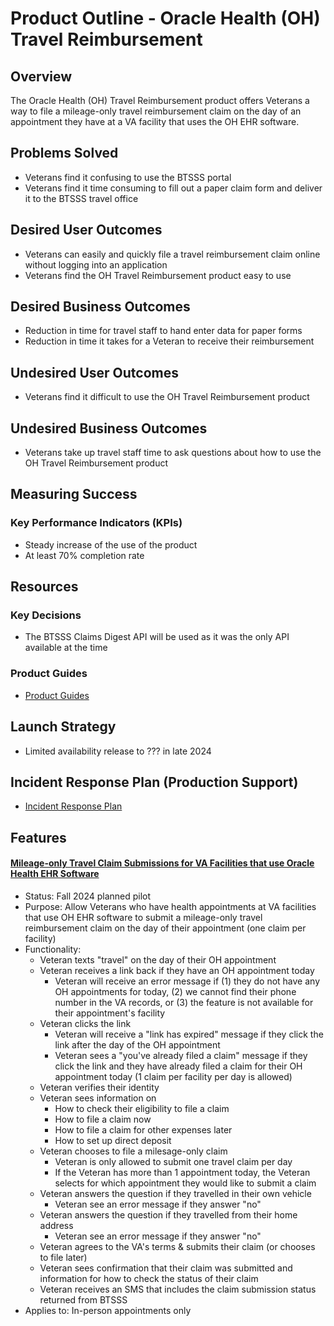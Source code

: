 # Product Outline - Oracle Health (OH) Travel Reimbursement

## Overview
The Oracle Health (OH) Travel Reimbursement product offers Veterans a way to file a mileage-only travel reimbursement claim on the day of an appointment they have at a VA facility that uses the OH EHR software.

## Problems Solved
- Veterans find it confusing to use the BTSSS portal
- Veterans find it time consuming to fill out a paper claim form and deliver it to the BTSSS travel office

## Desired User Outcomes
 - Veterans can easily and quickly file a travel reimbursement claim online without logging into an application
 - Veterans find the OH Travel Reimbursement product easy to use
 
## Desired Business Outcomes
 - Reduction in time for travel staff to hand enter data for paper forms
 - Reduction in time it takes for a Veteran to receive their reimbursement
  
## Undesired User Outcomes
 - Veterans find it difficult to use the OH Travel Reimbursement product

## Undesired Business Outcomes
 - Veterans take up travel staff time to ask questions about how to use the OH Travel Reimbursement product
 
## Measuring Success

### Key Performance Indicators (KPIs)
- Steady increase of the use of the product
- At least 70% completion rate

## Resources

### Key Decisions
- The BTSSS Claims Digest API will be used as it was the only API available at the time
  
### Product Guides
- [Product Guides](https://github.com/department-of-veterans-affairs/va.gov-team/blob/master/products/health-care/checkin/product/product-guides/README.md#day-of-check-in-or-patient-check-in)

## Launch Strategy
- Limited availability release to ??? in late 2024

## Incident Response Plan (Production Support)
- [Incident Response Plan](https://github.com/department-of-veterans-affairs/va.gov-team/blob/master/products/health-care/checkin/engineering/production-support.md)

## Features

#### [Mileage-only Travel Claim Submissions for VA Facilities that use Oracle Health EHR Software](https://github.com/department-of-veterans-affairs/va.gov-team/blob/master/products/health-care/checkin/product/Initiatives/check-in-for-oracle-health.md)
- Status: Fall 2024 planned pilot
- Purpose: Allow Veterans who have health appointments at VA facilities that use OH EHR software to submit a mileage-only travel reimbursement claim on the day of their appointment (one claim per facility)
- Functionality:
    - Veteran texts "travel" on the day of their OH appointment
    - Veteran receives a link back if they have an OH appointment today 
        - Veteran will receive an error message if (1) they do not have any OH appointments for today, (2) we cannot find their phone number in the VA records, or (3) the feature is not available for their appointment's facility
    - Veteran clicks the link 
        - Veteran will receive a "link has expired" message if they click the link after the day of the OH appointment
        - Veteran sees a "you've already filed a claim" message if they click the link and they have already filed a claim for their OH appointment today (1 claim per facility per day is allowed)
    - Veteran verifies their identity  
    - Veteran sees information on
        - How to check their eligibility to file a claim
        - How to file a claim now
        - How to file a claim for other expenses later
        - How to set up direct deposit
    - Veteran chooses to file a milesage-only claim
        - Veteran is only allowed to submit one travel claim per day
        - If the Veteran has more than 1 appointment today, the Veteran selects for which appointment they would like to submit a claim
    - Veteran answers the question if they travelled in their own vehicle
        - Veteran see an error message if they answer "no"
    - Veteran answers the question if they travelled from their home address
        - Veteran see an error message if they answer "no"  
    - Veteran agrees to the VA's terms & submits their claim (or chooses to file later)
    - Veteran sees confirmation that their claim was submitted and information for how to check the status of their claim
    - Veteran receives an SMS that includes the claim submission status returned from BTSSS
- Applies to: In-person appointments only

   







